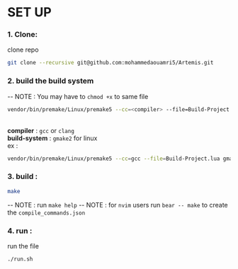 # SET UP 
### 1. Clone:
  clone repo
```zsh
git clone --recursive git@github.com:mohammedaouamri5/Artemis.git
```
### 2. build the build system
   -- NOTE : You may have to `chmod +x` to same file
```zsh
vendor/bin/premake/Linux/premake5 --cc=<compiler> --file=Build-Project.lua <build-system>
```
\
  **compiler**       : `gcc` or `clang` \
  **build-system**   : `gmake2` for linux \
  ex : 
```zsh
vendor/bin/premake/Linux/premake5 --cc=gcc --file=Build-Project.lua gmake2
```
### 3. build : 
```zsh
make
```
  -- NOTE : run `make help`
  -- NOTE : for `nvim` users run `bear -- make` to create the `compile_commands.json`

### 4. run :
   run the file
```zsh
./run.sh
```
   
